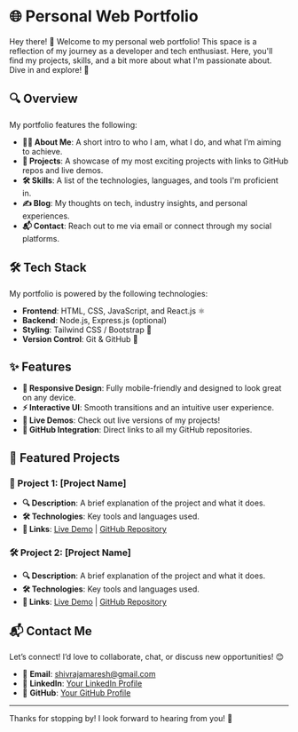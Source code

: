 # 🌐 Personal Web Portfolio

Hey there! 👋 Welcome to my personal web portfolio! This space is a reflection of my journey as a developer and tech enthusiast. Here, you'll find my projects, skills, and a bit more about what I'm passionate about. Dive in and explore! 🚀

## 🔍 Overview

My portfolio features the following:

- **🙋‍♂️ About Me**: A short intro to who I am, what I do, and what I’m aiming to achieve.
- **💼 Projects**: A showcase of my most exciting projects with links to GitHub repos and live demos.
- **🛠️ Skills**: A list of the technologies, languages, and tools I'm proficient in.
- **✍️ Blog**: My thoughts on tech, industry insights, and personal experiences.
- **📬 Contact**: Reach out to me via email or connect through my social platforms.

## 🛠️ Tech Stack

My portfolio is powered by the following technologies:

- **Frontend**: HTML, CSS, JavaScript, and React.js ⚛️
- **Backend**: Node.js, Express.js (optional)
- **Styling**: Tailwind CSS / Bootstrap 🎨
- **Version Control**: Git & GitHub 🐙

## ✨ Features

- **📱 Responsive Design**: Fully mobile-friendly and designed to look great on any device.
- **⚡ Interactive UI**: Smooth transitions and an intuitive user experience.
- **🔗 Live Demos**: Check out live versions of my projects!
- **🐙 GitHub Integration**: Direct links to all my GitHub repositories.

## 🚀 Featured Projects

### 🚧 Project 1: [Project Name]
- **🔍 Description**: A brief explanation of the project and what it does.
- **🛠️ Technologies**: Key tools and languages used.
- **🔗 Links**: [Live Demo](#) | [GitHub Repository](#)

### 🛠️ Project 2: [Project Name]
- **🔍 Description**: A brief explanation of the project and what it does.
- **🛠️ Technologies**: Key tools and languages used.
- **🔗 Links**: [Live Demo](#) | [GitHub Repository](#)

## 📬 Contact Me

Let’s connect! I’d love to collaborate, chat, or discuss new opportunities! 😊

- 📧 **Email**: shivrajamaresh@gmail.com
- 💼 **LinkedIn**: [Your LinkedIn Profile](#)
- 🐙 **GitHub**: [Your GitHub Profile](#)

---

Thanks for stopping by! I look forward to hearing from you! 🚀
